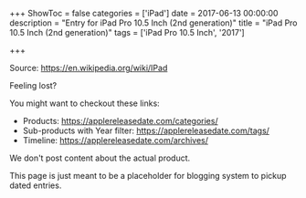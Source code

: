 +++
ShowToc = false
categories = ['iPad']
date = 2017-06-13 00:00:00
description = "Entry for iPad Pro 10.5 Inch (2nd generation)"
title = "iPad Pro 10.5 Inch (2nd generation)"
tags = ['iPad Pro 10.5 Inch', '2017']

+++

Source: https://en.wikipedia.org/wiki/IPad

Feeling lost?

You might want to checkout these links:
- Products: https://applereleasedate.com/categories/
- Sub-products with Year filter: https://applereleasedate.com/tags/
- Timeline: https://applereleasedate.com/archives/

We don't post content about the actual product. 



This page is just meant to be a placeholder for blogging system to pickup dated entries. 


